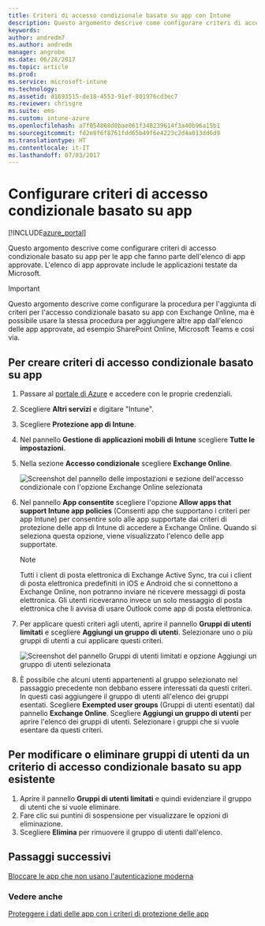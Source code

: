 ```yaml
---
title: Criteri di accesso condizionale basato su app con Intune
description: Questo argomento descrive come configurare criteri di accesso condizionale basato su app con Intune.
keywords: 
author: andredm7
ms.author: andredm
manager: angrobe
ms.date: 06/28/2017
ms.topic: article
ms.prod: 
ms.service: microsoft-intune
ms.technology: 
ms.assetid: d1693515-de18-4553-91ef-801976cd3ec7
ms.reviewer: chrisgre
ms.suite: ems
ms.custom: intune-azure
ms.openlocfilehash: a7f054868d0bae061f348239614f3a40b96a15b1
ms.sourcegitcommit: fd2e8f6f8761fdd65b49f6e4223c2d4a013dd6d9
ms.translationtype: HT
ms.contentlocale: it-IT
ms.lasthandoff: 07/03/2017
---
```

# <a name="set-up-app-based-conditional-access-policies"></a>Configurare criteri di accesso condizionale basato su app

[!INCLUDE[azure_portal](./includes/azure_portal.md)]

Questo argomento descrive come configurare criteri di accesso condizionale basato su app per le app che fanno parte dell'elenco di app approvate. L'elenco di app approvate include le applicazioni testate da Microsoft.

> [!IMPORTANT]
> Questo argomento descrive come configurare la procedura per l'aggiunta di criteri per l'accesso condizionale basato su app con Exchange Online, ma è possibile usare la stessa procedura per aggiungere altre app dall'elenco delle app approvate, ad esempio SharePoint Online, Microsoft Teams e così via.

## <a name="to-create-an-app-based-conditional-access-policy"></a>Per creare criteri di accesso condizionale basato su app
1.  Passare al [portale di Azure](https://portal.azure.com) e accedere con le proprie credenziali.

2.  Scegliere **Altri servizi** e digitare "Intune".

3.  Scegliere **Protezione app di Intune**.

4.  Nel pannello **Gestione di applicazioni mobili di Intune** scegliere **Tutte le impostazioni**.

5.  Nella sezione **Accesso condizionale** scegliere **Exchange Online**.

    ![Screenshot del pannello delle impostazioni e sezione dell'accesso condizionale con l'opzione Exchange Online selezionata](./media/MAM-conditional-access-1.png)

6. Nel pannello **App consentite** scegliere l'opzione **Allow apps that support Intune app policies** (Consenti app che supportano i criteri per app Intune) per consentire solo alle app supportate dai criteri di protezione delle app di Intune di accedere a Exchange Online. Quando si seleziona questa opzione, viene visualizzato l'elenco delle app supportate.

    > [!NOTE]
    > Tutti i client di posta elettronica di Exchange Active Sync, tra cui i client di posta elettronica predefiniti in iOS e Android che si connettono a Exchange Online, non potranno inviare né ricevere messaggi di posta elettronica. Gli utenti riceveranno invece un solo messaggio di posta elettronica che li avvisa di usare Outlook come app di posta elettronica.

7. Per applicare questi criteri agli utenti, aprire il pannello **Gruppi di utenti limitati** e scegliere **Aggiungi un gruppo di utenti**. Selezionare uno o più gruppi di utenti a cui applicare questi criteri.

    ![Screenshot del pannello Gruppi di utenti limitati e opzione Aggiungi un gruppo di utenti selezionata](./media/mam-ca-add-user-group.png)

8. È possibile che alcuni utenti appartenenti al gruppo selezionato nel passaggio precedente non debbano essere interessati da questi criteri. In questi casi aggiungere il gruppo di utenti all'elenco dei gruppi esentati. Scegliere **Exempted user groups** (Gruppi di utenti esentati) dal pannello **Exchange Online**. Scegliere **Aggiungi un gruppo di utenti** per aprire l'elenco dei gruppi di utenti. Selezionare i gruppi che si vuole esentare da questi criteri.

## <a name="to-modify-or-delete-user-groups-from-an-existing-app-based-ca-policy"></a>Per modificare o eliminare gruppi di utenti da un criterio di accesso condizionale basato su app esistente

1. Aprire il pannello **Gruppi di utenti limitati** e quindi evidenziare il gruppo di utenti che si vuole eliminare.
2. Fare clic sui puntini di sospensione per visualizzare le opzioni di eliminazione.
3. Scegliere **Elimina** per rimuovere il gruppo di utenti dall'elenco.

## <a name="next-steps"></a>Passaggi successivi
[Bloccare le app che non usano l'autenticazione moderna](app-modern-authentication-block.md)

### <a name="see-also"></a>Vedere anche

[Proteggere i dati delle app con i criteri di protezione delle app](app-protection-policies.md)
